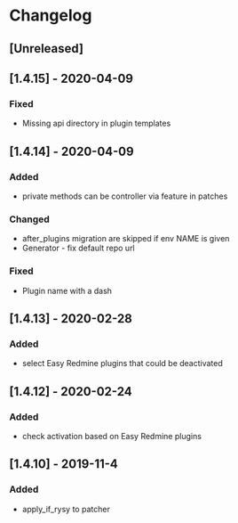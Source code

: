 # Changelog

## [Unreleased]

## [1.4.15] - 2020-04-09
### Fixed
- Missing api directory in plugin templates
## [1.4.14] - 2020-04-09
### Added
- private methods can be controller via feature in patches
### Changed
- after_plugins migration are skipped if env NAME is given
- Generator - fix default repo url
### Fixed
- Plugin name with a dash
## [1.4.13] - 2020-02-28
### Added
- select Easy Redmine plugins that could be deactivated
## [1.4.12] - 2020-02-24
### Added
- check activation based on Easy Redmine plugins
## [1.4.10] - 2019-11-4
### Added
- apply_if_rysy to patcher
